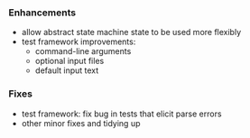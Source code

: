### Enhancements

  * allow abstract state machine state to be used more flexibly
  * test framework improvements:
    * command-line arguments
    * optional input files
    * default input text

### Fixes

  * test framework: fix bug in tests that elicit parse errors
  * other minor fixes and tidying up
